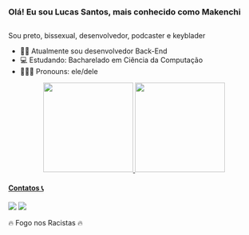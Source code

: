 ### Olá! Eu sou Lucas Santos, mais conhecido como Makenchi
   ##
Sou preto, bissexual, desenvolvedor, podcaster e keyblader

- 👩‍💻 Atualmente sou desenvolvedor Back-End
- 💻 Estudando: Bacharelado em Ciência da Computação
- 👩🏾‍🦱 Pronouns: ele/dele

<div align="center">
  <a href="https://github.com/makenchi">
  <img height="180em" src="https://github-readme-stats.vercel.app/api?username=makenchi&show_icons=true&theme=dracula&include_all_commits=true&count_private=true"/>
  <img height="180em" src="https://github-readme-stats.vercel.app/api/top-langs/?username=makenchi&layout=compact&langs_count=7&theme=dracula"/>
</div>

 #### Contatos 📞
<div> 
  <a href="https://www.linkedin.com/in/lucas-santos-92066ba5/" target="_blank"><img src="https://img.shields.io/badge/-LinkedIn-%230077B5?style=for-the-badge&logo=linkedin&logoColor=white" target="_blank"></a> 
  <a href = "mailto:lsantospro@outlook.com"><img src="https://img.shields.io/badge/Microsoft_Outlook-0078D4?style=for-the-badge&logo=microsoft-outlook&logoColor=white" target="_blank"></a>
</div>

🔥 Fogo nos Racistas 🔥